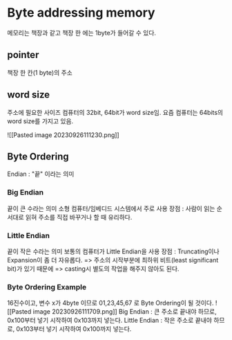 # Byte addressing memory
메모리는 책장과 같고 책장 한 에는 1byte가 들어갈 수 있다.
## pointer
책장 한 칸(1 byte)의 주소
## word size
주소에 필요한 사이즈
컴퓨터의 32bit, 64bit가 word size임. 요즘 컴퓨터는 64bits의 word size를 가지고 있음.

![[Pasted image 20230926111230.png]]

## Byte Ordering
Endian : "끝" 이라는 의미
### Big Endian
끝이 큰 수라는 의미
소형 컴퓨터/임베디드 시스템에서 주로 사용
장점 : 사람이 읽는 순서대로 읽혀 주소를 직접 바꾸거나 할 때 유리하다.
### Little Endian
끝이 작은 수라는 의미
보통의 컴퓨터가 Little Endian을 사용
장점 : Truncating이나 Expansion이 좀 더 자유롭다.
=> 주소의 시작부분에 최하위 비트(least significant bit)가 있기 때문에
=> casting시 별도의 작업을 해주지 않아도 된다.

### Byte Ordering Example

16진수이고, 변수 x가 4byte 이므로 01,23,45,67 로 Byte Ordering이 될 것이다. 
![[Pasted image 20230926111709.png]]
Big Endian : 큰 주소로 끝내야 하므로, 0x100부터 넣기 시작하여  0x103까지 넣는다.
Little Endian : 작은 주소로 끝내야 하므로, 0x103부터 넣기 시작하여  0x100까지 넣는다.